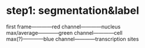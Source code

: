 # step1: segmentation&label
first frame————red channel————nucleus\
max/average————green channel————cell\
max(?)————blue channel————transcription sites